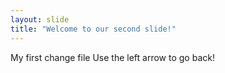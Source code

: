 ```yaml
---
layout: slide
title: "Welcome to our second slide!"
---
```

My first change file
Use the left arrow to go back!
